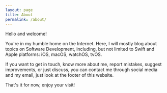 ```yaml
---
layout: page
title: About
permalink: /about/
---
```


Hello and welcome!

You're in my humble home on the Internet. Here, I will mostly blog about topics on Software Development, including, but not limited to Swift and Apple platforms: iOS, macOS, watchOS, tvOS.

If you want to get in touch, know more about me, report mistakes, suggest improvements, or just discuss, you can contact me through social media and my email, just look at the footer of this website.

That's it for now, enjoy your visit!
